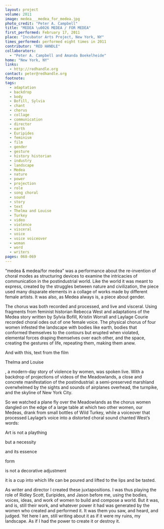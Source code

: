 ```yaml
---
layout: project
volume: 2011
image: medea___medea_for_medea.jpg
photo_credit: "Peter A. Campbell"
title: "MEDEA \u0026 MEDEA / FOR MEDEA"
first_performed: February 17, 2011
place: "Incubator Arts Project, New York, NY"
times_performed: performed eight times in 2011
contributor: "RED HANDLE"
collaborators: 
  - "Peter A. Campbell and Amanda Boekelheide"
home: "New York, NY"
links: 
  - http://redhandle.org
contact: peter@redhandle.org
footnote: 
tags: 
  - adaptation
  - backdrop
  - body
  - Bofill, Sylvia
  - chant
  - chorus
  - collage
  - communication
  - director
  - earth
  - Euripides
  - feminism
  - film
  - gender
  - gesture
  - history historian
  - industry
  - landscape
  - Medea
  - nature
  - power
  - projection
  - role
  - song choral
  - sound
  - story
  - text
  - Thelma and Louise
  - Turkey
  - video
  - violence
  - visceral
  - voice
  - voice voiceover
  - woman
  - word
  - writers
pages: 068-069
---
```


“medea & medea/for medea” was a performance about the re-invention of choral modes as structuring devices to examine the intricacies of communication in the postindustrial world. Like the world it was meant to express, created by the struggles between nature and civilization, the piece used many disparate elements in a collage of works made by different female artists. It was also, as Medea always is, a piece about gender. 

The chorus was both recorded and processed, and live and visceral. Using fragments from feminist historian Rebecca West and adaptations of the Medea story written by Sylvia Bofill, Kristin Worrall and Laylage Courie recorded choral odes out of one female voice. The physical chorus of four women infested the landscape with bodies like earth, bodies that conformed themselves to the contours but erupted when violated, elemental forces draping themselves over each other, and the space, creating the gestures of life, repeating them, making them anew. 

And with this, text from the film 

Thelma and Louise

, a modern-day story of violence by women, was spoken live. With a backdrop of projections of videos of the Meadowlands, a close and concrete manifestation of the postindustrial: a semi-preserved marshland overwhelmed by the sights and sounds of airplanes overhead, the turnpike, and the skyline of New York City. 

So we watched a plane fly over the Meadowlands as the chorus women dangled on the edge of a large table at which two other women, our Medeas, drank from small bottles of Wild Turkey, while a voiceover that processed Laylage’s voice into a distorted choral sound chanted West’s words: 

Art is not a plaything 

but a necessity 

and its essence 

form 

is not a decorative adjustment 

it is a cup into which life can be poured and lifted to the lips and be tasted.

As writer and director I created these juxtapositions. I was thus playing the role of Ridley Scott, Euripides, and Jason before me, using the bodies, voices, ideas, and work of women to build and compose a world. But it was, and is, still their work, and whatever power it had was generated by the women who created and performed it. It was them you saw, and heard, and judged. Yet here I am, still writing about it as if it were my ruins, my landscape. As if I had the power to create it or destroy it.
